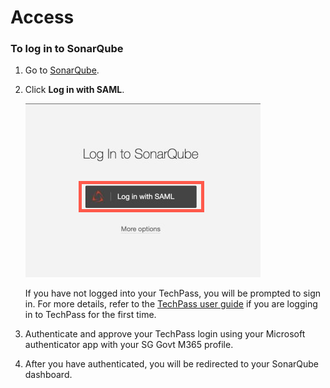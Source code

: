 # Access



### To log in to SonarQube  

1. Go to [SonarQube](https://sonar.hats.stack.gov.sg/sonar).
1. Click **Log in with SAML**.

    ![sonarqube](./images/sonarqube-tp.png)

    If you have not logged into your TechPass, you will be prompted to sign in. For more details, refer to the [TechPass user guide](https://docs.developer.tech.gov.sg/docs/techpass-user-guide/#/) if you are logging in to TechPass for the first time.
1. Authenticate and approve your TechPass login using your Microsoft authenticator app with your SG Govt M365 profile. 
1. After you have authenticated, you will be redirected to your SonarQube dashboard.